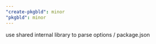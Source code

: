 ```yaml
---
"create-pkgbld": minor
"pkgbld": minor
---
```


use shared internal library to parse options / package.json
